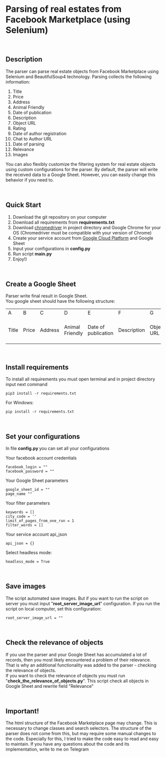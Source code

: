 # Parsing of real estates from Facebook Marketplace (using Selenium) #

<br>

## Description ##

The parser can parse real estate objects from Facebook Marketplace using Selenium and BeautifulSoup4 technology. Parsing collects the following information:
1. Title
2. Price
3. Address
4. Animal Friendly
5. Date of publication
6. Description
7. Object URL
8. Rating
9. Date of author registration
10. Chat to Author URL
11. Date of parsing
12. Relevance
13. Images

You can also flexibly customize the filtering system for real estate objects using custom configurations for the parser. By default, the parser will write the received data to a Google Sheet. However, you can easily change this behavior if you need to.

<br>

## Quick Start ##

1. Download the git repository on your computer
2. Download all requirements from <b> requirements.txt </b>
3. Download <a href="https://chromedriver.chromium.org/downloads">chromedriver</a> in project directory and Google Chrome for your OS (Chromedriver must be compatible with your version of Chrome)
4. Create your service account from <a href="https://cloud.google.com/gcp/">Google Cloud Platform</a> and Google Sheet
5. Input your configurations in <b> config.py </b>
6. Run script <b> main.py </b>
7. Enjoy!)

<br>

## Create a Google Sheet ##

Parser write final result in Google Sheet. 
<br>
You google sheet should have the following structure:
<br>
<table>
    <tr>
        <td>A</td> <td>B</td> <td>C</td> <td>D</td> <td>E</td> <td>F</td> <td>G</td> <td>H</td> <td>I</td> <td>J</td> <td>K</td> <td>L</td> <td>M</td> <td>N</td> <td>O</td>
    </tr>
    <tr>
        <td>Title</td> <td>Price</td> <td>Address</td> <td>Animal Friendly</td> <td>Date of publication</td> <td>Description</td> <td>Object URL</td> <td>Rating</td> <td>Date of author registration</td> <td>Chat to Author URL</td> <td>Date of parsing</td> <td>Place ID</td> <td>Relevance</td> <td>Main Image</td> <td>Images</td>
    </tr>
</table>

<br>

## Install requirements ##

To install all requirements you must open terminal and in project directory input next command
    
    pip3 install -r requirements.txt

For Windows:
    
    pip install -r requirements.txt

<br>

## Set your configurations ##

In file <b> config.py </b> you can set all your configurations

Your facebook account credentials

    facebook_login = ""
    facebook_password = ""

Your Google Sheet parameters

    google_sheet_id = ""
    page_name ""

Your filter parameters

    keywords = [] 
    city_code = ''  
    limit_of_pages_from_one_run = 1
    filter_words = []


Your service account api_json

    api_json = {}


Select headless mode:

    headless_mode = True

<br>


## Save images ##

The script automated save images. But if you want to run the script on server you must input "<b>root_server_image_url</b>" configuration.
If you run the script on local computer, set this configuration:

    root_server_image_url = ""

<br>

## Check the relevance of objects ##

If you use the parser and your Google Sheet has accumulated a lot of records, then you most likely encountered a problem of their relevance.
<br>
That is why an additional functionality was added to the parser - checking the relevance of objects.
<br>
If you want to check the relevance of objects you must run "<b>check_the_relevance_of_objects.py</b>". This script check all objects in Google Sheet and rewrite field "Relevance"

<br>

## Important! ##

The html structure of the Facebook Marketplace page may change. This is necessary to change classes and search selectors. The structure of the parser does not come from this, but may require some manual changes to the code. Especially for this, I tried to make the code easy to read and easy to maintain. If you have any questions about the code and its implementation, write to me on Telegram

